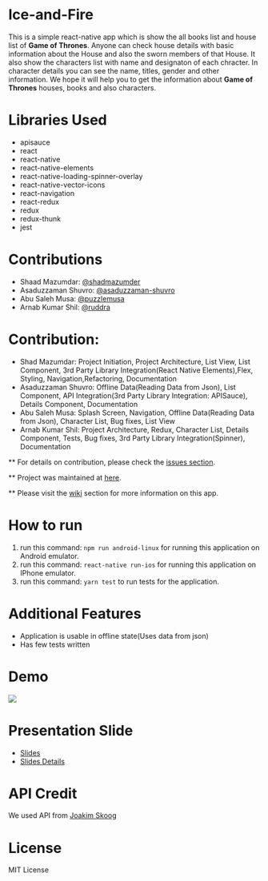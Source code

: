 # Ice-and-Fire
This is a simple react-native app which is show the all books list and house list of <b>Game of Thrones</b>. Anyone can check house details with basic information about the House and also the sworn members of that House. It also show the characters list with name and designaton of each chracter. In character details you can see the name, titles, gender and other information. We hope it will help you to get the information about <b>Game of Thrones</b> houses, books and also characters.

# Libraries Used
 - apisauce
 - react
 - react-native
 - react-native-elements
 - react-native-loading-spinner-overlay
 - react-native-vector-icons
 - react-navigation
 - react-redux
 - redux
 - redux-thunk
 - jest 

# Contributions
- Shaad Mazumdar: [@shadmazumder](https://github.com/shadmazumder)
- Asaduzzaman Shuvro: [@asaduzzaman-shuvro](https://github.com/asaduzzaman-shuvro)
- Abu Saleh Musa: [@puzzlemusa](https://github.com/puzzlemusa)
- Arnab Kumar Shil: [@ruddra](https://github.com/ruddra)

# Contribution:
- Shad Mazumdar: Project Initiation, Project Architecture, List View, List Component, 3rd Party Library Integration(React Native Elements),Flex, Styling, Navigation,Refactoring, Documentation
- Asaduzzaman Shuvro: Offline Data(Reading Data from Json), List Component, API Integration(3rd Party Library Integration: APISauce), Details Component, Documentation
- Abu Saleh Musa: Splash Screen, Navigation, Offline Data(Reading Data from Json), Character List, Bug fixes, List View
- Arnab Kumar Shil: Project Architecture, Redux, Character List, Details Component, Tests, Bug fixes, 3rd Party Library Integration(Spinner), Documentation

** For details on contribution, please check the [issues section](https://github.com/shadmazumder/Ice-and-Fire/issues).

** Project was maintained at [here](https://github.com/shadmazumder/Ice-and-Fire/projects/1).

** Please visit the [wiki](https://github.com/shadmazumder/Ice-and-Fire/wiki) section for more information on this app.


# How to run
1. run this command: `npm run android-linux` for running this application on Android emulator.
2. run this command: `react-native run-ios` for running this application on IPhone emulator.
3. run this command: `yarn test` to run tests for the application.

# Additional Features
 - Application is usable in offline state(Uses data from json)
 - Has few tests written

# Demo
<img src="https://github.com/shadmazumder/Ice-and-Fire/raw/master/demo/Ice%20And%20Fire.gif">

# Presentation Slide
+ [Slides](https://docs.google.com/presentation/d/1slBgwBmAPH-kIwGkCiKuQjEBGvitEmzAU0LryqD13Yg/edit?usp=sharing)
+ [Slides Details](https://github.com/shadmazumder/Ice-and-Fire/wiki/Slide-Details)

# API Credit
We used API from [Joakim Skoog](https://anapioficeandfire.com)

# License 
MIT License
